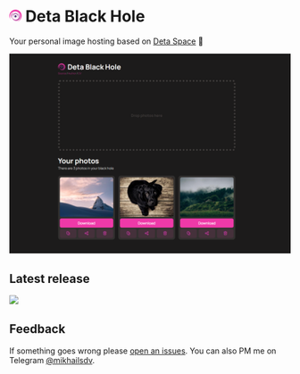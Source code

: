 # <img src="./frontend/public/android-chrome-192x192.png" height="22" /> Deta Black Hole

Your personal image hosting based on [Deta Space](https://deta.space/) 🚀

![image](./preview.png)

## Latest release

[<img src="https://dev-bass-black_hole-3kf.mikhailsdv.deta.app/api/photo/yb0zmoepny9j.png" height="50"/>](https://alpha.deta.space/discovery/black_hole-3kf-1.0.6)

## Feedback

If something goes wrong please [open an issues](https://github.com/mikhailsdv/deta-black-hole/issues/new). You can also PM me on Telegram [@mikhailsdv](https://t.me/mikhailsdv).
